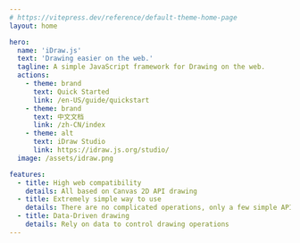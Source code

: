 ```yaml
---
# https://vitepress.dev/reference/default-theme-home-page
layout: home

hero:
  name: 'iDraw.js'
  text: 'Drawing easier on the web.'
  tagline: A simple JavaScript framework for Drawing on the web.
  actions:
    - theme: brand
      text: Quick Started
      link: /en-US/guide/quickstart
    - theme: brand
      text: 中文文档
      link: /zh-CN/index
    - theme: alt
      text: iDraw Studio
      link: https://idraw.js.org/studio/
  image: /assets/idraw.png

features:
  - title: High web compatibility
    details: All based on Canvas 2D API drawing
  - title: Extremely simple way to use
    details: There are no complicated operations, only a few simple APIs for drawing operations
  - title: Data-Driven drawing
    details: Rely on data to control drawing operations
---
```

